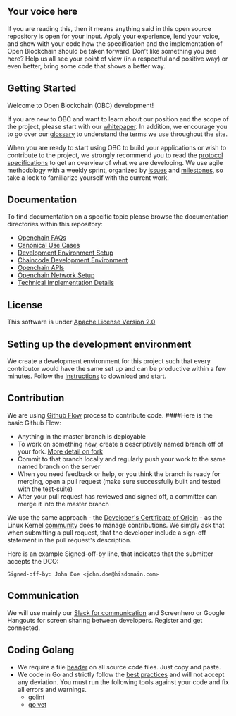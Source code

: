 ## Your voice here

If you are reading this, then it means anything said in this open source repository is open for your input. Apply your experience, lend your voice, and show with your code how the specification and the implementation of Open Blockchain should be taken forward. Don’t like something you see here? Help us all see your point of view (in a respectful and positive way) or even better, bring some code that shows a better way.


## Getting Started
Welcome to Open Blockchain (OBC) development!

If you are new to OBC and want to learn about our position and the scope of the project, please start with our [whitepaper](whitepaper.md). In addition, we encourage you to go over our [glossary](glossary.md) to understand the terms we use throughout the site.

When you are ready to start using OBC to build your applications or wish to contribute to the project, we strongly recommend you to read the [protocol specifications](protocol-spec.md) to get an overview of what we are developing. We use agile methodology with a weekly sprint, organized by [issues](https://github.com/openblockchain/obc-peer/issues) and [milestones](https://github.com/openblockchain/obc-peer/milestones), so take a look to familiarize yourself with the current work.

## Documentation
To find documentation on a specific topic please browse the documentation directories within this repository:
- [Openchain FAQs](https://github.com/openblockchain/obc-docs/tree/master/FAQ)
- [Canonical Use Cases](https://github.com/openblockchain/obc-docs/blob/master/biz/usecases.md)
- [Development Environment Setup](https://github.com/openblockchain/obc-docs/blob/master/dev-setup/devenv.md)
- [Chaincode Development Environment](https://github.com/openblockchain/obc-docs/blob/master/api/SandboxSetup.md)
- [Openchain APIs](https://github.com/openblockchain/obc-docs/blob/master/api/Openchain%20API.md)
- [Openchain Network Setup](https://github.com/openblockchain/obc-docs/blob/master/dev-setup/DevnetSetup.md)
- [Technical Implementation Details](https://github.com/openblockchain/obc-docs/tree/master/tech)

## License
This software is under [Apache License Version 2.0](LICENSE)

## Setting up the development environment
We create a development environment for this project such that every contributor
would have the same set up and can be productive within a few minutes. Follow
the [instructions](dev-setup/devenv.md) to download and start.

## Contribution
We are using [Github Flow](https://guides.github.com/introduction/flow/) process
to contribute code.
####Here is the basic Github Flow:
- Anything in the master branch is deployable
- To work on something new, create a descriptively named branch off of your fork. [More detail on fork](https://help.github.com/articles/syncing-a-fork/)
- Commit to that branch locally and regularly push your work to the same named
branch on the server
- When you need feedback or help, or you think the branch is ready for merging,
open a pull request (make sure successfully built and tested with the test-suite)
- After your pull request has reviewed and signed off, a committer
can merge it into the master branch

We use the same approach - the [Developer's Certificate of Origin](https://github.com/openblockchain/obc-docs/blob/master/biz/DCO1.1.txt) - as the Linux Kernel [community](http://elinux.org/Developer_Certificate_Of_Origin) does to manage contributions.
We simply ask that when submitting a pull request, that the developer include a sign-off statement in the pull request's description.

Here is an example Signed-off-by line, that indicates that the submitter accepts the DCO:

```
Signed-off-by: John Doe <john.doe@hisdomain.com>
```

## Communication
We will use mainly our [Slack for communication](https://openchain.slack.com) and
Screenhero or Google Hangouts for screen sharing between developers. Register and get connected.

## Coding Golang
- We require a file [header](https://github.com/openblockchain/obc-docs/blob/master/dev-setup/headers.txt) on all source code files. Just copy and
paste.
- We code in Go and strictly follow the [best practices](http://golang.org/doc/effective_go.html)
and will not accept any deviation. You must run the following tools against your code and fix all errors and warnings.
	- [golint](https://github.com/golang/lint)
	- [go vet](https://golang.org/cmd/vet/)
